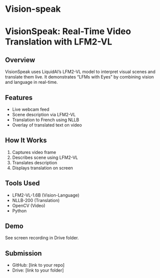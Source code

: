 # Vision-speak
# VisionSpeak: Real-Time Video Translation with LFM2-VL

## Overview
VisionSpeak uses LiquidAI’s LFM2-VL model to interpret visual scenes and translate them live. It demonstrates “LFMs with Eyes” by combining vision and language in real-time.

## Features
- Live webcam feed
- Scene description via LFM2-VL
- Translation to French using NLLB
- Overlay of translated text on video

## How It Works
1. Captures video frame
2. Describes scene using LFM2-VL
3. Translates description
4. Displays translation on screen

## Tools Used
- LFM2-VL-1.6B (Vision-Language)
- NLLB-200 (Translation)
- OpenCV (Video)
- Python

## Demo
See screen recording in Drive folder.

## Submission
- GitHub: [link to your repo]
- Drive: [link to your folder]
